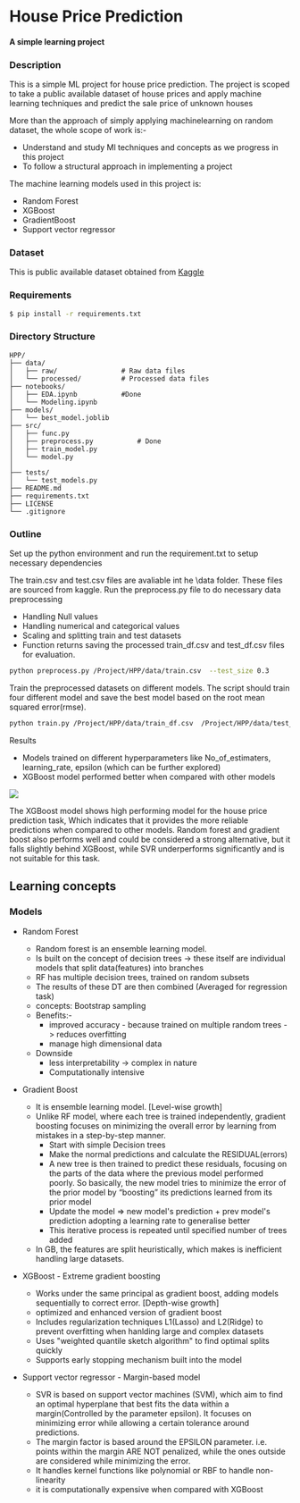 
# House Price Prediction 
####  A simple learning project

### Description
This is a simple ML project for house price prediction. The project is scoped to take a public available dataset of house prices and 
apply machine learning techniques and predict the sale price of unknown houses 

More than the approach of simply applying machinelearning on random dataset, the whole scope
of work is:-

* Understand and study Ml techniques and concepts as we progress in this project
* To follow a structural approach in implementing a project

The machine learning models used in this project is:
* Random Forest
* XGBoost
* GradientBoost
* Support vector regressor

### Dataset
This is public available dataset obtained from [Kaggle](https://www.kaggle.com/competitions/house-prices-advanced-regression-techniques)

### Requirements
```bash
$ pip install -r requirements.txt
```


### Directory Structure
```plaintext
HPP/
├── data/
│   ├── raw/                # Raw data files
│   └── processed/          # Processed data files
├── notebooks/
│   ├── EDA.ipynb           #Done
│   └── Modeling.ipynb
├── models/
│   └── best_model.joblib
├── src/
│   ├── func.py
│   ├── preprocess.py           # Done
│   ├── train_model.py
│   └── model.py
│ 
├── tests/
│   └── test_models.py
├── README.md
├── requirements.txt
├── LICENSE
└── .gitignore
```

### Outline
Set up the python environment and run the requirement.txt to setup necessary
dependencies

The train.csv and test.csv files are avaliable int he \data folder. These 
files are sourced from kaggle. Run the preprocess.py file to do necessary 
data preprocessing
  * Handling Null values
  * Handling numerical and categorical values
  * Scaling and splitting train and test datasets
  * Function returns saving the processed train_df.csv and 
  test_df.csv files for evaluation.
```bash
python preprocess.py /Project/HPP/data/train.csv  --test_size 0.3
```
Train the preprocessed datasets on different models. The script should train
four different model and save the best model based on the root mean squared error(rmse).


```bash
python train.py /Project/HPP/data/train_df.csv  /Project/HPP/data/test_df.csv
```
Results
  * Models trained on different hyperparameters like No_of_estimaters, learning_rate, epsilon
    (which can be further explored)
  * XGBoost model performed better when compared with other models

![](https://github.com/Mabinuv/project_hpp/issues/1#issue-2630799888)

 
The XGBoost model shows high performing model for the house price prediction 
task, Which indicates that it provides the more reliable 
predictions when compared to other models. Random forest and gradient boost also 
performs well and could be considered a strong alternative, 
but it falls slightly behind 
XGBoost, while SVR underperforms significantly and is 
not suitable for this task.

## Learning concepts

### Models
- Random Forest
    * Random forest is an ensemble learning model.
    * Is built on the concept of decision trees -> these itself are individual models that split data(features) into branches
    * RF has multiple decision trees, trained on random subsets
    * The results of these DT are then combined (Averaged for regression task)
    * concepts: Bootstrap sampling
    * Benefits:-
      * improved accuracy - because trained on multiple random trees -> reduces overfitting
      * manage high dimensional data
    * Downside
      * less interpretability -> complex in nature
      * Computationally intensive

- Gradient Boost
  * It is ensemble learning model. [Level-wise growth]
  * Unlike RF model, where each tree is trained independently, gradient boosting 
  focuses on minimizing the overall error by learning from mistakes 
  in a step-by-step manner.
    * Start with simple Decision trees
    * Make the normal predictions and calculate the RESIDUAL(errors)
    * A new tree is then trained to predict these residuals,
    focusing on the parts of the data where the previous model performed poorly. 
    So basically, the new model tries to minimize the error of the prior model 
    by “boosting” its predictions learned from its prior model
    * Update the model => new model's prediction + prev model's prediction adopting a learning rate
    to generalise better
    * This iterative process is repeated until specified number of trees added
  * In GB, the features are split heuristically, which makes is inefficient handling 
  large datasets.

- XGBoost - Extreme gradient boosting
  * Works under the same principal as gradient boost, adding models sequentially 
  to correct error. [Depth-wise growth]
  * optimized and enhanced version of gradient boost
  * Includes regularization techniques L1(Lasso) and L2(Ridge) to prevent
  overfitting when hanlding large and complex datasets
  * Uses "weighted quantile sketch algorithm" to find optimal splits quickly
  * Supports early stopping mechanism built into the model

- Support vector regressor - Margin-based model
  * SVR is based on support vector machines (SVM), which aim to find an 
  optimal hyperplane that best fits the data within a margin(Controlled by the parameter epsilon).
  It focuses on minimizing error while allowing a certain tolerance around predictions. 
  * The margin factor is based around the EPSILON parameter. i.e. points within the margin ARE NOT penalized,
  while the ones outside are considered while minimizing the error.
  * It handles kernel functions like polynomial or RBF to handle non-linearity
  * it is computationally expensive when compared with XGBoost

